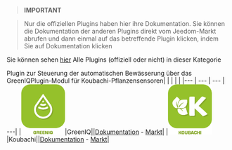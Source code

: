 
>**IMPORTANT**

>Nur die offiziellen Plugins haben hier ihre Dokumentation. Sie können die Dokumentation der anderen Plugins direkt vom Jeedom-Markt abrufen und dann einmal auf das betreffende Plugin klicken, indem Sie auf Dokumentation klicken


Sie können sehen [hier](https://market.jeedom.com/index.php?v=d&p=market&type=plugin&categorie=nature) Alle Plugins (offiziell oder nicht) in dieser Kategorie

Plugin zur Steuerung der automatischen Bewässerung über das GreenIQPlugin-Modul für Koubachi-Pflanzensensoren| | | | |
|--- | --- | --- | ---|
|<img src="greeniq/greeniq_icon.png" width="100" />|GreenIQ||[Dokumentation](greeniq/index.md) - [Markt](https://market.jeedom.com/index.php?v=d&p=market_display&id=1717)|
|<img src="koubachi/koubachi_icon.png" width="100" />|Koubachi||[Dokumentation](koubachi/index.md) - [Markt](https://market.jeedom.com/index.php?v=d&p=market_display&id=1012)|
